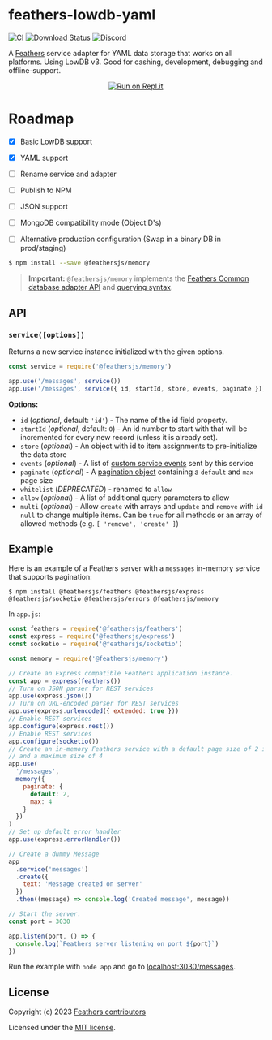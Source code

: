 # feathers-lowdb-yaml


[![CI](https://github.com/FossPrime/feathers-lowdb-yaml/workflows/CI/badge.svg)](https://github.com//FossPrime/feathers-lowdb-yaml/actions?query=workflow%3ACI)
[![Download Status](https://img.shields.io/npm/dm/@feathersjs/memory.svg?style=flat-square)](https://www.npmjs.com/package/@feathersjs/memory)
[![Discord](https://badgen.net/badge/icon/discord?icon=discord&label)](https://discord.gg/qa8kez8QBx)

A [Feathers](https://feathersjs.com) service adapter for YAML data storage that works on all platforms.
Using LowDB v3. Good for cashing, development, debugging and offline-support.

<p align="center">
  <a href="https://replit.com/new/github/feathersjs/playground"><img src="https://replit.com/badge/github/feathersjs/playground" alt="Run on Repl.it"></a> 
</p>

# Roadmap

- [x] Basic LowDB support
- [x] YAML support
- [ ] Rename service and adapter
- [ ] Publish to NPM
- [ ] JSON support
- [ ] MongoDB compatibility mode (ObjectID's)
- [ ] Alternative production configuration (Swap in a binary DB in prod/staging)


```bash
$ npm install --save @feathersjs/memory
```

> **Important:** `@feathersjs/memory` implements the [Feathers Common database adapter API](https://docs.feathersjs.com/api/databases/common.html) and [querying syntax](https://docs.feathersjs.com/api/databases/querying.html).

## API

### `service([options])`

Returns a new service instance initialized with the given options.

```js
const service = require('@feathersjs/memory')

app.use('/messages', service())
app.use('/messages', service({ id, startId, store, events, paginate }))
```

**Options:**

- `id` (_optional_, default: `'id'`) - The name of the id field property.
- `startId` (_optional_, default: `0`) - An id number to start with that will be incremented for every new record (unless it is already set).
- `store` (_optional_) - An object with id to item assignments to pre-initialize the data store
- `events` (_optional_) - A list of [custom service events](https://docs.feathersjs.com/api/events.html#custom-events) sent by this service
- `paginate` (_optional_) - A [pagination object](https://docs.feathersjs.com/api/databases/common.html#pagination) containing a `default` and `max` page size
- `whitelist` (_DEPRECATED_) - renamed to `allow`
- `allow` (_optional_) - A list of additional query parameters to allow
- `multi` (_optional_) - Allow `create` with arrays and `update` and `remove` with `id` `null` to change multiple items. Can be `true` for all methods or an array of allowed methods (e.g. `[ 'remove', 'create' ]`)

## Example

Here is an example of a Feathers server with a `messages` in-memory service that supports pagination:

```
$ npm install @feathersjs/feathers @feathersjs/express @feathersjs/socketio @feathersjs/errors @feathersjs/memory
```

In `app.js`:

```js
const feathers = require('@feathersjs/feathers')
const express = require('@feathersjs/express')
const socketio = require('@feathersjs/socketio')

const memory = require('@feathersjs/memory')

// Create an Express compatible Feathers application instance.
const app = express(feathers())
// Turn on JSON parser for REST services
app.use(express.json())
// Turn on URL-encoded parser for REST services
app.use(express.urlencoded({ extended: true }))
// Enable REST services
app.configure(express.rest())
// Enable REST services
app.configure(socketio())
// Create an in-memory Feathers service with a default page size of 2 items
// and a maximum size of 4
app.use(
  '/messages',
  memory({
    paginate: {
      default: 2,
      max: 4
    }
  })
)
// Set up default error handler
app.use(express.errorHandler())

// Create a dummy Message
app
  .service('messages')
  .create({
    text: 'Message created on server'
  })
  .then((message) => console.log('Created message', message))

// Start the server.
const port = 3030

app.listen(port, () => {
  console.log(`Feathers server listening on port ${port}`)
})
```

Run the example with `node app` and go to [localhost:3030/messages](http://localhost:3030/messages).

## License

Copyright (c) 2023 [Feathers contributors](https://github.com/feathersjs/feathers/graphs/contributors)

Licensed under the [MIT license](LICENSE).
